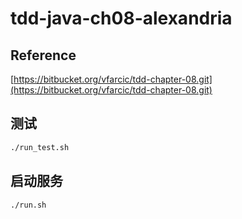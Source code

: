 # tdd-java-ch08-alexandria

## Reference

[https://bitbucket.org/vfarcic/tdd-chapter-08.git](https://bitbucket.org/vfarcic/tdd-chapter-08.git)

## 测试

```bash
./run_test.sh
```

## 启动服务

```bash
./run.sh
```
